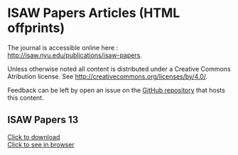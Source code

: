 # ISAW Papers Articles (HTML offprints)


The journal is accessible online here : <a href="http://isaw.nyu.edu/publications/isaw-papers">http://isaw.nyu.edu/publications/isaw-papers</a>.

Unless otherwise noted all content is distributed under a Creative Commons Atribution license. See <a href="http://creativecommons.org/licenses/by/4.0/">http://creativecommons.org/licenses/by/4.0/</a>.

Feedback can be left by open an issue on the <a href="https://github.com/fmezard/isaw-papers-xhtml-standalone/">GitHub repository</a> that hosts this content.

ISAW Papers 13  
---
<a href='13/isaw-papers-13-offprint.xhtml' download>Click to download</a>  
<a href='13/isaw-papers-13-offprint.xhtml'>Click to see in browser</a>


